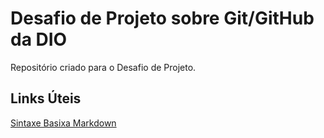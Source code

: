 #  Desafio de Projeto sobre Git/GitHub da DIO
Repositório criado para o Desafio de Projeto.

## Links Úteis
[Sintaxe Basixa Markdown](https://www.markdownguide.org/basic-syntax/)
